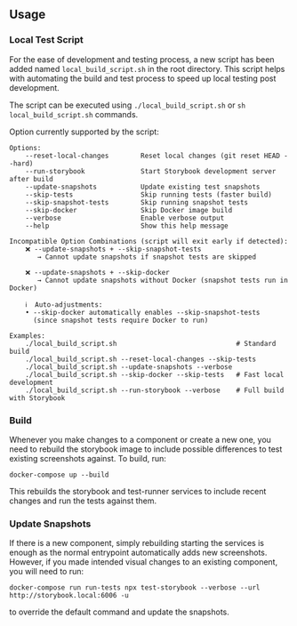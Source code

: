 ## Usage

### Local Test Script

For the ease of development and testing process, a new script has been added named `local_build_script.sh` in the root
directory. This script helps with automating the build and test process to speed up local testing post development.


The script can be executed using `./local_build_script.sh` or `sh local_build_script.sh` commands.

Option currently supported by the script:
```text
Options:
    --reset-local-changes        Reset local changes (git reset HEAD --hard)
    --run-storybook              Start Storybook development server after build
    --update-snapshots           Update existing test snapshots
    --skip-tests                 Skip running tests (faster build)
    --skip-snapshot-tests        Skip running snapshot tests
    --skip-docker                Skip Docker image build
    --verbose                    Enable verbose output
    --help                       Show this help message

Incompatible Option Combinations (script will exit early if detected):
    ❌ --update-snapshots + --skip-snapshot-tests
       → Cannot update snapshots if snapshot tests are skipped
    
    ❌ --update-snapshots + --skip-docker  
       → Cannot update snapshots without Docker (snapshot tests run in Docker)
    
    ℹ️  Auto-adjustments:
    • --skip-docker automatically enables --skip-snapshot-tests
      (since snapshot tests require Docker to run)

Examples:
    ./local_build_script.sh                              # Standard build
    ./local_build_script.sh --reset-local-changes --skip-tests
    ./local_build_script.sh --update-snapshots --verbose
    ./local_build_script.sh --skip-docker --skip-tests   # Fast local development
    ./local_build_script.sh --run-storybook --verbose    # Full build with Storybook
```

### Build

Whenever you make changes to a component or create a new one, you need to rebuild the storybook image
to include possible differences to test existing screenshots against. To build, run:

`docker-compose up --build` 

This rebuilds the storybook and test-runner services to include recent changes and run the tests against them.

### Update Snapshots

If there is a new component, simply rebuilding starting the services is enough as the normal entrypoint automatically adds new screenshots.
However, if you made intended visual changes to an existing component, you will need to run: 

`docker-compose run run-tests npx test-storybook --verbose --url http://storybook.local:6006 -u`

to override the default command and update the snapshots.
